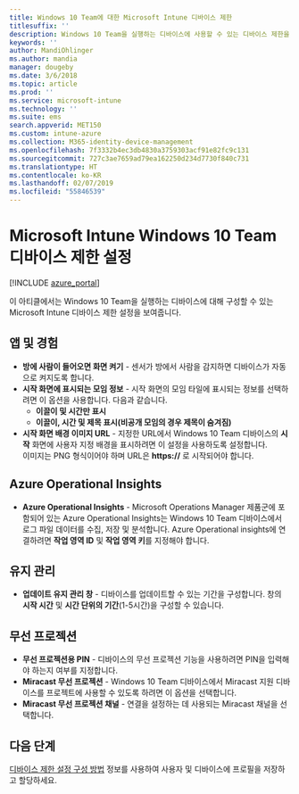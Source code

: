 ```yaml
---
title: Windows 10 Team에 대한 Microsoft Intune 디바이스 제한
titlesuffix: ''
description: Windows 10 Team을 실행하는 디바이스에 사용할 수 있는 디바이스 제한을 알아봅니다.
keywords: ''
author: MandiOhlinger
ms.author: mandia
manager: dougeby
ms.date: 3/6/2018
ms.topic: article
ms.prod: ''
ms.service: microsoft-intune
ms.technology: ''
ms.suite: ems
search.appverid: MET150
ms.custom: intune-azure
ms.collection: M365-identity-device-management
ms.openlocfilehash: 7f3332b4ec3db4830a3759303acf91e82fc9c131
ms.sourcegitcommit: 727c3ae7659ad79ea162250d234d7730f840c731
ms.translationtype: HT
ms.contentlocale: ko-KR
ms.lasthandoff: 02/07/2019
ms.locfileid: "55846539"
---
```

# <a name="microsoft-intune-windows-10-team-device-restriction-settings"></a>Microsoft Intune Windows 10 Team 디바이스 제한 설정

[!INCLUDE [azure_portal](./includes/azure_portal.md)]

이 아티클에서는 Windows 10 Team을 실행하는 디바이스에 대해 구성할 수 있는 Microsoft Intune 디바이스 제한 설정을 보여줍니다.


## <a name="apps-and-experience"></a>앱 및 경험

- **방에 사람이 들어오면 화면 켜기** - 센서가 방에서 사람을 감지하면 디바이스가 자동으로 켜지도록 합니다.
- **시작 화면에 표시되는 모임 정보** - 시작 화면의 모임 타일에 표시되는 정보를 선택하려면 이 옵션을 사용합니다. 다음과 같습니다.
    - **이끌이 및 시간만 표시**
    - **이끌이, 시간 및 제목 표시(비공개 모임의 경우 제목이 숨겨짐)**
- **시작 화면 배경 이미지 URL** - 지정한 URL에서 Windows 10 Team 디바이스의 **시작** 화면에 사용자 지정 배경을 표시하려면 이 설정을 사용하도록 설정합니다.<br>이미지는 PNG 형식이어야 하며 URL은 **https://** 로 시작되어야 합니다.

## <a name="azure-operational-insights"></a>Azure Operational Insights

- **Azure Operational Insights** - Microsoft Operations Manager 제품군에 포함되어 있는 Azure Operational Insights는 Windows 10 Team 디바이스에서 로그 파일 데이터를 수집, 저장 및 분석합니다.
Azure Operational insights에 연결하려면 **작업 영역 ID** 및 **작업 영역 키**를 지정해야 합니다.

## <a name="maintenance"></a>유지 관리

- **업데이트 유지 관리 창** - 디바이스를 업데이트할 수 있는 기간을 구성합니다. 창의 **시작 시간** 및 **시간 단위의 기간**(1-5시간)을 구성할 수 있습니다.

## <a name="wireless-projection"></a>무선 프로젝션

- **무선 프로젝션용 PIN** - 디바이스의 무선 프로젝션 기능을 사용하려면 PIN을 입력해야 하는지 여부를 지정합니다.
- **Miracast 무선 프로젝션** - Windows 10 Team 디바이스에서 Miracast 지원 디바이스를 프로젝트에 사용할 수 있도록 하려면 이 옵션을 선택합니다.
- **Miracast 무선 프로젝션 채널** - 연결을 설정하는 데 사용되는 Miracast 채널을 선택합니다.


## <a name="next-steps"></a>다음 단계

[디바이스 제한 설정 구성 방법](device-restrictions-configure.md) 정보를 사용하여 사용자 및 디바이스에 프로필을 저장하고 할당하세요.
